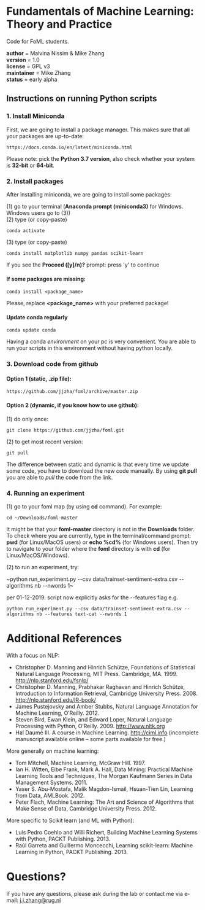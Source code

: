 # Fundamentals of Machine Learning: Theory and Practice

Code for FoML students.

__author__ = Malvina Nissim & Mike Zhang  
__version__ = 1.0  
__license__ = GPL v3  
__maintainer__ = Mike Zhang  
__status__ = early alpha  

## Instructions on running Python scripts
### 1. Install Miniconda

First, we are going to install a package manager. This makes sure that all your packages are up-to-date:

    https://docs.conda.io/en/latest/miniconda.html    
    
Please note: pick the **Python 3.7 version**, also check whether your system is **32-bit** or **64-bit**.  

### 2. Install packages

After installing miniconda, we are going to install some packages:  

(1) go to your terminal (**Anaconda prompt (miniconda3)** for Windows. Windows users go to (3))  
(2) type (or copy-paste)  

    conda activate  

(3) type (or copy-paste)  

    conda install matplotlib numpy pandas scikit-learn  
    
If you see the **Proceed ([y]/n)?** prompt: press 'y' to continue

#### If some packages are missing:  

    conda install <package_name>  

Please, replace **<package_name>** with your preferred package!  

#### Update conda regularly

    conda update conda

Having a conda *environment* on your pc is very convenient. You are able to run your scripts in this environment without having python locally.

### 3. Download code from github

#### Option 1 (static, .zip file):  
    https://github.com/jjzha/foml/archive/master.zip  

#### Option 2 (dynamic, if you know how to use github):  
(1) do only once:  

    git clone https://github.com/jjzha/foml.git  

(2) to get most recent version:  

    git pull

The difference between static and dynamic is that every time we update some code, you have to download the new code manually. By using **git pull** you are able to *pull* the code from the link.

### 4. Running an experiment

(1) go to your foml map (by using **cd** command). For example:  

    cd ~/Downloads/foml-master
   
It might be that your **foml-master** directory is not in the **Downloads** folder. To check where you are currently, type in the terminal/command prompt: **pwd** (for Linux/MacOS users) or **echo %cd%** (for Windows users). Then try to navigate to your folder where the **foml** directory is with **cd** (for Linux/MacOS/Windows).

(2) to run an experiment, try:  

~python run_experiment.py --csv data/trainset-sentiment-extra.csv --algorithms nb --nwords 1~
    
per 01-12-2019: script now explicitly asks for the --features flag e.g.

    python run_experiment.py --csv data/trainset-sentiment-extra.csv --algorithms nb --features text-cat --nwords 1


# Additional References

With a focus on NLP:  

- Christopher D. Manning and Hinrich Schütze, Foundations of Statistical Natural Language Processing, MIT Press. Cambridge, MA. 1999. http://nlp.stanford.edu/fsnlp/
- Christopher D. Manning, Prabhakar Raghavan and Hinrich Schütze, Introduction to Information Retrieval, Cambridge University Press. 2008. http://nlp.stanford.edu/IR-book/
- James Pustejovsky and Amber Stubbs, Natural Language Annotation for Machine Learning, O’Reilly. 2012.
- Steven Bird, Ewan Klein, and Edward Loper, Natural Language Processing with Python, O’Reilly. 2009. http://www.nltk.org
- Hal Daumé III. A course in Machine Learning. http://ciml.info (incomplete manuscript available online – some parts available for free.)

More generally on machine learning:  

- Tom Mitchell, Machine Learning, McGraw Hill. 1997.
- Ian H. Witten, Eibe Frank, Mark A. Hall, Data Mining: Practical Machine Learning Tools and Techniques, The Morgan Kaufmann Series in Data Management Systems. 2011.
- Yaser S. Abu-Mostafa, Malik Magdon-Ismail, Hsuan-Tien Lin, Learning from Data, AMLBook. 2012.
- Peter Flach, Machine Learning: The Art and Science of Algorithms that Make Sense of Data, Cambridge University Press. 2012.

More specific to Scikit learn (and ML with Python):  

- Luis Pedro Coehlo and Willi Richert, Building Machine Learning Systems with Python, PACKT Publishing. 2013.
- Raúl Garreta and Guillermo Moncecchi, Learning scikit-learn: Machine Learning in Python, PACKT Publishing. 2013.


# Questions?

If you have any questions, please ask during the lab or contact me via e-mail:
    j.j.zhang@rug.nl
